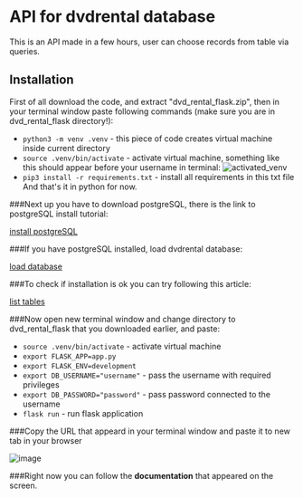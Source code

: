 
# API for dvdrental database

This is an API made in a few hours, user can choose records from table via queries.

## Installation 

First of all download the code, and extract "dvd_rental_flask.zip", then in your terminal window paste following commands (make sure you are in dvd_rental_flask directory!):

- `python3 -m venv .venv` - this piece of code creates virtual machine inside current directory
- `source .venv/bin/activate` - activate virtual machine, something like this should appear before your username in terminal:
![activated_venv](https://user-images.githubusercontent.com/96385701/182427011-c1acecfd-726f-49cc-ab50-ae4e25199bed.png)
- `pip3 install -r requirements.txt` - install all requirements in this txt file
And that's it in python for now.

###Next up you have to download postgreSQL, there is the link to postgreSQL install tutorial:

[install postgreSQL](https://www.postgresqltutorial.com/postgresql-getting-started/install-postgresql/)

###If you have postgreSQL installed, load dvdrental database:

[load database](https://www.postgresqltutorial.com/postgresql-getting-started/load-postgresql-sample-database/)

###To check if installation is ok you can try following this article:

[list tables](https://www.educba.com/postgresql-list-tables/)

###Now open new terminal window and change directory to dvd_rental_flask that you downloaded earlier, and paste:
- `source .venv/bin/activate` - activate virtual machine
- `export FLASK_APP=app.py`
- `export FLASK_ENV=development`
- `export DB_USERNAME="username"` - pass the username with required privileges
- `export DB_PASSWORD="password"` - pass password connected to the username 
- `flask run` - run flask application

###Copy the URL that appeard in your terminal window and paste it to new tab in your browser

![image](https://user-images.githubusercontent.com/96385701/182358039-92a6ee57-9ad9-45e1-affd-61dff6e811d2.png)

###Right now you can follow the **documentation** that appeared on the screen.

